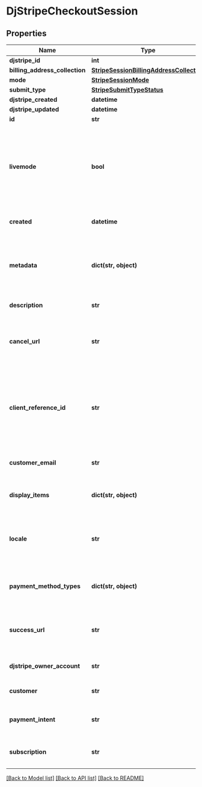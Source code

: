 # DjStripeCheckoutSession


## Properties
Name | Type | Description | Notes
------------ | ------------- | ------------- | -------------
**djstripe_id** | **int** |  | [readonly] 
**billing_address_collection** | [**StripeSessionBillingAddressCollection**](StripeSessionBillingAddressCollection.md) |  | 
**mode** | [**StripeSessionMode**](StripeSessionMode.md) |  | 
**submit_type** | [**StripeSubmitTypeStatus**](StripeSubmitTypeStatus.md) |  | 
**djstripe_created** | **datetime** |  | [readonly] 
**djstripe_updated** | **datetime** |  | [readonly] 
**id** | **str** |  | 
**livemode** | **bool** | Null here indicates that the livemode status is unknown or was previously unrecorded. Otherwise, this field indicates whether this record comes from Stripe test mode or live mode operation. | [optional] 
**created** | **datetime** | The datetime this object was created in stripe. | [optional] 
**metadata** | **dict(str, object)** | A set of key/value pairs that you can attach to an object. It can be useful for storing additional information about an object in a structured format. | [optional] 
**description** | **str** | A description of this object. | [optional] 
**cancel_url** | **str** | The URL the customer will be directed to if theydecide to cancel payment and return to your website. | [optional] 
**client_reference_id** | **str** | A unique string to reference the Checkout Session.This can be a customer ID, a cart ID, or similar, andcan be used to reconcile the session with your internal systems. | [optional] 
**customer_email** | **str** | If provided, this value will be used when the Customer object is created. | [optional] 
**display_items** | **dict(str, object)** | The line items, plans, or SKUs purchased by the customer. | [optional] 
**locale** | **str** | The IETF language tag of the locale Checkout is displayed in.If blank or auto, the browser&#39;s locale is used. | [optional] 
**payment_method_types** | **dict(str, object)** | The list of payment method types (e.g. card) that this Checkout Session is allowed to accept. | 
**success_url** | **str** | The URL the customer will be directed to after the payment or subscriptioncreation is successful. | [optional] 
**djstripe_owner_account** | **str** | The Stripe Account this object belongs to. | [optional] 
**customer** | **str** | Customer this Checkout is for if one exists. | [optional] 
**payment_intent** | **str** | PaymentIntent created if SKUs or line items were provided. | [optional] 
**subscription** | **str** | Subscription created if one or more plans were provided. | [optional] 

[[Back to Model list]](../README.md#documentation-for-models) [[Back to API list]](../README.md#documentation-for-api-endpoints) [[Back to README]](../README.md)


